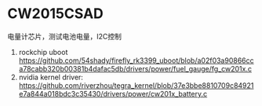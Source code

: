 # CW2015CSAD

电量计芯片，测试电池电量，I2C控制

1. rockchip uboot https://github.com/54shady/firefly_rk3399_uboot/blob/a02f03a90866cca78cabb320b00381b4dafac5db/drivers/power/fuel_gauge/fg_cw201x.c
2. nvidia kernel driver:
https://github.com/riverzhou/tegra_kernel/blob/37e3bbe8810709c84921e7a844a018bdc3c35430/drivers/power/cw201x_battery.c
